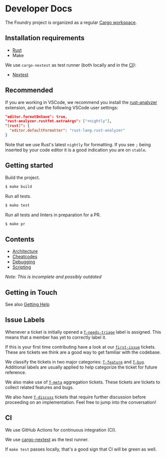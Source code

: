 # Developer Docs

The Foundry project is organized as a regular [Cargo workspace][cargo-workspace].

## Installation requirements

- [Rust](https://rustup.rs/)
- Make

We use `cargo-nextest` as test runner (both locally and in the [CI](#ci)):

- [Nextest](https://nexte.st/docs/installation/pre-built-binaries/#with-cargo-binstall)

## Recommended

If you are working in VSCode, we recommend you install the [rust-analyzer](https://rust-analyzer.github.io/) extension, and use the following VSCode user settings:

```json
"editor.formatOnSave": true,
"rust-analyzer.rustfmt.extraArgs": ["+nightly"],
"[rust]": {
  "editor.defaultFormatter": "rust-lang.rust-analyzer"
}
```

Note that we use Rust's latest `nightly` for formatting. If you see `;` being inserted by your code editor it is a good indication you are on `stable`.

## Getting started

Build the project.

```sh
$ make build
```

Run all tests.

```sh
$ make test
```

Run all tests and linters in preparation for a PR.

```sh
$ make pr
```

## Contents

- [Architecture](./architecture.md)
- [Cheatcodes](./cheatcodes.md)
- [Debugging](./debugging.md)
- [Scripting](./scripting.md)

_Note: This is incomplete and possibly outdated_

## Getting in Touch

See also [Getting Help](../../README.md#getting-help)

## Issue Labels

Whenever a ticket is initially opened a [`T-needs-triage`](https://github.com/foundry-rs/foundry/issues?q=is%3Aissue+is%3Aopen+label%3AT-needs-triage) label is assigned. This means that a member has yet to correctly label it.

If this is your first time contributing have a look at our [`first-issue`](https://github.com/foundry-rs/foundry/issues?q=is%3Aissue+is%3Aopen+label%3A%22first+issue%22) tickets. These are tickets we think are a good way to get familiar with the codebase.

We classify the tickets in two major categories: [`T-feature`](https://github.com/foundry-rs/foundry/issues?q=is%3Aissue+is%3Aopen+label%3AT-feature) and [`T-bug`](https://github.com/foundry-rs/foundry/issues?q=is%3Aissue+is%3Aopen+label%3AT-bug). Additional labels are usually applied to help categorize the ticket for future reference.

We also make use of [`T-meta`](https://github.com/foundry-rs/foundry/issues?q=is%3Aissue+is%3Aopen+label%3AT-meta) aggregation tickets. These tickets are tickets to collect related features and bugs.

We also have [`T-discuss`](https://github.com/foundry-rs/foundry/issues?q=is%3Aissue+is%3Aopen+label%3AT-to-discuss) tickets that require further discussion before proceeding on an implementation. Feel free to jump into the conversation!

## CI

We use GitHub Actions for continuous integration (CI).

We use [cargo-nextest][nextest] as the test runner.

If `make test` passes locally, that's a good sign that CI will be green as well.

[foundry-book]: https://paritytech.github.io/foundry-book-polkadot
[cargo-workspace]: https://doc.rust-lang.org/book/ch14-03-cargo-workspaces.html
[nextest]: https://nexte.st/
